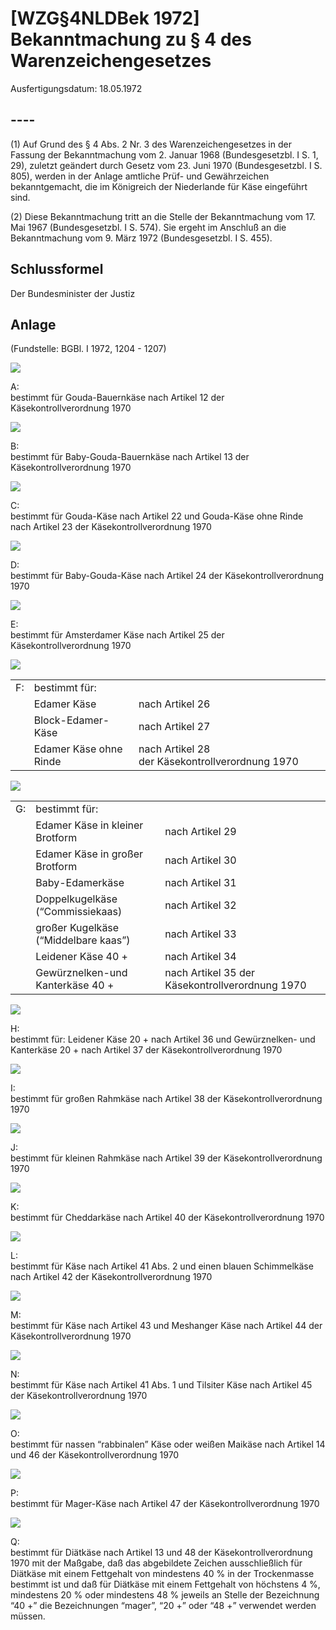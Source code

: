 # [WZG§4NLDBek 1972] Bekanntmachung zu § 4 des Warenzeichengesetzes

Ausfertigungsdatum: 18.05.1972

 

## ----

(1) Auf Grund des § 4 Abs. 2 Nr. 3 des Warenzeichengesetzes in der Fassung der Bekanntmachung vom 2. Januar 1968 (Bundesgesetzbl. I S. 1, 29), zuletzt geändert durch Gesetz vom 23. Juni 1970 (Bundesgesetzbl. I S. 805), werden in der Anlage amtliche Prüf- und Gewährzeichen bekanntgemacht, die im Königreich der Niederlande für Käse eingeführt sind.

(2) Diese Bekanntmachung tritt an die Stelle der Bekanntmachung vom 17. Mai 1967 (Bundesgesetzbl. I S. 574). Sie ergeht im Anschluß an die Bekanntmachung vom 9. März 1972 (Bundesgesetzbl. I S. 455).


## Schlussformel

Der Bundesminister der Justiz


## Anlage

(Fundstelle: BGBl. I 1972, 1204 - 1207)

  
  
  
![](../normengrafiken/bgbl1_1972/j1204_0010.jpg)  
  

A:  
bestimmt für Gouda-Bauernkäse nach Artikel 12 der Käsekontrollverordnung 1970

  
  
  
![](../normengrafiken/bgbl1_1972/j1204_0020.jpg)  
  

B:  
bestimmt für Baby-Gouda-Bauernkäse nach Artikel 13 der Käsekontrollverordnung 1970

  
  
  
![](../normengrafiken/bgbl1_1972/j1204_0030.jpg)  
  

C:  
bestimmt für Gouda-Käse nach Artikel 22 und Gouda-Käse ohne Rinde nach Artikel 23 der Käsekontrollverordnung 1970

  
  
  
![](../normengrafiken/bgbl1_1972/j1204_0040.jpg)  
  

D:  
bestimmt für Baby-Gouda-Käse nach Artikel 24 der Käsekontrollverordnung 1970

  
  
  
![](../normengrafiken/bgbl1_1972/j1204_0050.jpg)  
  

E:  
bestimmt für Amsterdamer Käse nach Artikel 25 der Käsekontrollverordnung 1970

  
  
  
![](../normengrafiken/bgbl1_1972/j1205_0010.jpg)  
  

<table width="100%" style="border: none;"><colgroup><col style="width: 3%" /><col style="width: 34%" /><col style="width: 62%" /></colgroup><tbody><tr class="odd"><td style="text-align: left;">F:</td><td style="text-align: left;">bestimmt für:</td><td style="text-align: left;"> </td></tr><tr class="even"><td style="text-align: left;"> </td><td style="text-align: left;">Edamer Käse</td><td style="text-align: left;">nach Artikel 26</td></tr><tr class="odd"><td style="text-align: left;"> </td><td style="text-align: left;">Block-Edamer-Käse</td><td style="text-align: left;">nach Artikel 27</td></tr><tr class="even"><td style="text-align: left;"> </td><td style="text-align: left;">Edamer Käse ohne Rinde</td><td style="text-align: left;">nach Artikel 28<br />
der Käsekontrollverordnung 1970</td></tr></tbody></table>

  
  
  
![](../normengrafiken/bgbl1_1972/j1205_0020.jpg)  
  

|     |                                             |                                                 |
|:----|:--------------------------------------------|:------------------------------------------------|
| G:  | bestimmt für:                               |                                                 |
|     | Edamer Käse in kleiner Brotform             | nach Artikel 29                                 |
|     | Edamer Käse in großer Brotform              | nach Artikel 30                                 |
|     | Baby-Edamerkäse                             | nach Artikel 31                                 |
|     | Doppelkugelkäse (“Commissiekaas)            | nach Artikel 32                                 |
|     | großer Kugelkäse (“Middelbare kaas”)        | nach Artikel 33                                 |
|     | Leidener Käse 40 +</sup>               | nach Artikel 34                                 |
|     | Gewürznelken-und Kanterkäse 40 +</sup> | nach Artikel 35 der Käsekontrollverordnung 1970 |

  
  
  
![](../normengrafiken/bgbl1_1972/j1205_0030.jpg)  
  

H:  
bestimmt für: Leidener Käse 20 +</sup> nach Artikel 36 und Gewürznelken- und Kanterkäse 20 +</sup> nach Artikel 37 der Käsekontrollverordnung 1970

  
  
  
![](../normengrafiken/bgbl1_1972/j1205_0040.jpg)  
  

I:  
bestimmt für großen Rahmkäse nach Artikel 38 der Käsekontrollverordnung 1970

  
  
  
![](../normengrafiken/bgbl1_1972/j1205_0050.jpg)  
  

J:  
bestimmt für kleinen Rahmkäse nach Artikel 39 der Käsekontrollverordnung 1970

  
  
  
![](../normengrafiken/bgbl1_1972/j1206_0010.jpg)  
  

K:  
bestimmt für Cheddarkäse nach Artikel 40 der Käsekontrollverordnung 1970

  
  
  
![](../normengrafiken/bgbl1_1972/j1206_0020.jpg)  
  

L:  
bestimmt für Käse nach Artikel 41 Abs. 2 und einen blauen Schimmelkäse nach Artikel 42 der Käsekontrollverordnung 1970

  
  
  
![](../normengrafiken/bgbl1_1972/j1206_0030.jpg)  
  

M:  
bestimmt für Käse nach Artikel 43 und Meshanger Käse nach Artikel 44 der Käsekontrollverordnung 1970

  
  
  
![](../normengrafiken/bgbl1_1972/j1206_0040.jpg)  
  

N:  
bestimmt für Käse nach Artikel 41 Abs. 1 und Tilsiter Käse nach Artikel 45 der Käsekontrollverordnung 1970

  
  
  
![](../normengrafiken/bgbl1_1972/j1207_0010.jpg)  
  

O:  
bestimmt für nassen “rabbinalen” Käse oder weißen Maikäse nach Artikel 14 und 46 der Käsekontrollverordnung 1970

  
  
  
![](../normengrafiken/bgbl1_1972/j1207_0020.jpg)  
  

P:  
bestimmt für Mager-Käse nach Artikel 47 der Käsekontrollverordnung 1970

  
  
  
![](../normengrafiken/bgbl1_1972/j1207_0030.jpg)  
  

Q:  
bestimmt für Diätkäse nach Artikel 13 und 48 der Käsekontrollverordnung 1970 mit der Maßgabe, daß das abgebildete Zeichen ausschließlich für Diätkäse mit einem Fettgehalt von mindestens 40 % in der Trockenmasse bestimmt ist und daß für Diätkäse mit einem Fettgehalt von höchstens 4 %, mindestens 20 % oder mindestens 48 % jeweils an Stelle der Bezeichnung “40 +</sup>” die Bezeichnungen “mager”, “20 +</sup>” oder “48 +</sup>” verwendet werden müssen.

  
